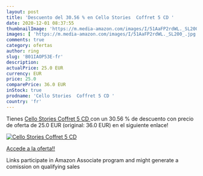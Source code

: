 ```yaml
---
layout: post
title: 'Descuento del 30.56 % en Cello Stories  Coffret 5 CD '
date: 2020-12-01 08:37:55
thumbnailImage: 'https://m.media-amazon.com/images/I/51AaFP2rdWL._SL200_.jpg'
images: [ 'https://m.media-amazon.com/images/I/51AaFP2rdWL._SL200_.jpg' ]
comments: true
category: ofertas
author: ring
slug: 'B01IAOP53E-fr'
description:
actualPrice: 25.0 EUR
currency: EUR
price: 25.0
comparePrice: 36.0 EUR
inStock: true
prodname: 'Cello Stories  Coffret 5 CD '
country: 'fr'
---
```


Tienes [Cello Stories  Coffret 5 CD ](https://www.amazon.fr/dp/B01IAOP53E/?tag=tolees0d-21) con un 30.56 % de descuento con precio de oferta de 25.0 EUR (original: 36.0 EUR) en el siguiente enlace!

[![Cello Stories  Coffret 5 CD ](https://m.media-amazon.com/images/I/51AaFP2rdWL._SL200_.jpg)](https://www.amazon.fr/dp/B01IAOP53E/?tag=tolees0d-21)

[Accede a la oferta!!](https://www.amazon.fr/dp/B01IAOP53E/?tag=tolees0d-21)

Links participate in Amazon Associate program and might generate a comission on qualifying sales


